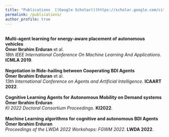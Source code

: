 ```yaml
---
title: "Publications  [(Google Scholar)](https://scholar.google.com/citations?user=i2xd0lQAAAAJ&hl=de)"
permalink: /publications/
author_profile: true
---
```

<br>
<b>Multi-agent learning for energy-aware placement of autonomous vehicles</b> <br> 
<b>Ömer Ibrahim Erduran</b> et al.<br>
<i>18th IEEE International Conference On Machine Learning And Applications</i>. <b>ICMLA 2019</b>.
<br>
<br>
<b>Negotiation in Ride-hailing between Cooperating BDI Agents</b> <br> 
<b>Ömer Ibrahim Erduran</b> et al.<br>
<i>13th International Conference on Agents and Artificial Intelligence</i>. <b>ICAART 2022</b>.
<br>
<br>
<b>Cognitive Learning Agents for Autonomous Mobility on Demand systems</b> <br>
<b>Ömer Ibrahim Erduran</b> <br>
<i>KI 2022 Doctoral Consortium Proceedings</i>. <b>KI2022</b>.
<br>
<br>
<b>Machine Learning algorithms for cognitive and autonomous BDI Agents</b> <br>
<b>Ömer Ibrahim Erduran</b> <br>
<i>Proceedings of the LWDA 2022 Workshops: FGWM 2022</i>. <b>LWDA 2022</b>.
<br>
